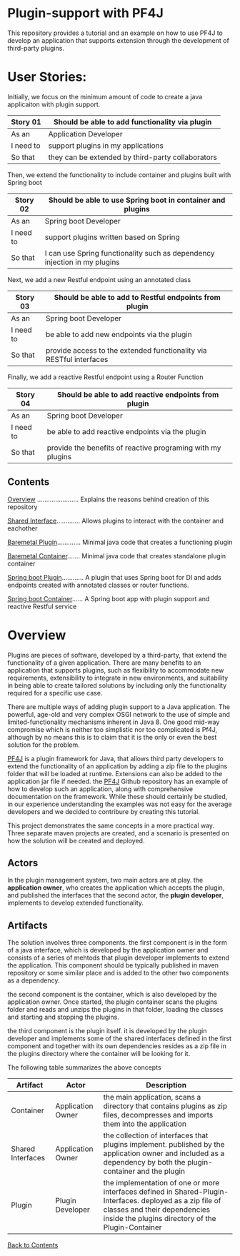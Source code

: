 # Plugin-support with PF4J

This repository provides a tutorial and an example on how to use PF4J to 
develop an application that supports extension through the development of third-party plugins.

# User Stories:

Initially, we focus on the minimum amount of code to create a java applicaiton with plugin support. 

|Story 01 |Should be able to add functionality via plugin|
|---------|-----------------------|
|As an | Application Developer|
|I need to| support plugins in my applications|
|So that| they can be extended by third-party collaborators|

Then, we extend the functionality to include container and plugins built with
Spring boot

|Story 02 |Should be able to use Spring boot in container and plugins|
|---------|-----------------------|
|As an | Spring boot Developer|
|I need to| support plugins written based on Spring|
|So that| I can use Spring functionality such as dependency injection in my plugins|

Next, we add a new Restful endpoint using an annotated class

|Story 03 |Should be able to add to Restful endpoints from plugin |
|---------|-----------------------|
|As an | Spring boot Developer|
|I need to| be able to add new endpoints via the plugin|
|So that| provide access to the extended functionality via RESTful interfaces|

Finally, we add a reactive Restful endpoint using a Router Function

|Story 04 |Should be able to add reactive endpoints from plugin |
|---------|-----------------------|
|As an | Spring boot Developer|
|I need to| be able to add reactive endpoints via the plugin|
|So that| provide the benefits of reactive programing with my plugins|


## Contents

[Overview](./#Overview) ....................... Explains the reasons behind creation of this repository

[Shared Interface](docs/interface.md).............  Allows plugins to interact with the container and eachother

[Baremetal Plugin](docs/simple-plugin.md)............. Minimal java code that creates a functioning plugin

[Baremetal Container](docs/simple-container.md)....... Minimal java code that creates standalone plugin container

[Spring boot Plugin](docs/spring-plugin.md)............ A plugin that uses Spring boot for DI and adds endpoints created with annotated classes or router functions.

[Spring boot Container](docs/spring-container.md)...... A Spring boot app with plugin support and reactive Restful service

# Overview 

Plugins are pieces of software, developed by a third-party, that extend the functionality of a given application. There are many benefits to an application that supports plugins, such as flexibility to accommodate new requirements, extensibility to integrate in new environments, and suitability in being able to create tailored solutions by including only the functionality required for a specific use case.

There are multiple ways of adding plugin support to a Java application. The powerful, age-old and very complex OSGI network to the use of simple and limited-functionality mechanisms inherent in Java 8. One good mid-way compromise which is neither too simplistic nor too complicated is Pf4J, although by no means this is to claim that it is the only or even the best solution for the problem.

[PF4J][] is a plugin framework for Java, that allows third party developers to extend the functionality of an application by adding a zip file to the plugins folder that will be loaded at 
runtime. Extensions can also be added to the application jar file if needed. the [PF4J][] Github repository has an example of how to develop such an application, along with comprehensive documentation on the framework. While these should certainly be studied, in our experience understanding the examples was not easy for the average developers and we decided to contribure by creating this tutorial.

This project demonstrates the same concepts in a more practical way. Three separate maven projects are created, and a scenario is presented on how the solution will be created and deployed. 

## Actors

In the plugin management system, two main actors are at play. the **application owner**, who creates the application which accepts the plugin, and published the interfaces that the second actor, the **plugin developer**, implements to develop extended functionality. 

## Artifacts

The solution involves three components. the first component is in the form of a java interface, which is developed by the application owner and consists of a series of mehtods that plugin developer implements to extend the application. This component should be typically published in maven repository or some similar place and is added to the other two components as a dependency.

the second component is the container, which is also developed by the application owner. Once started, the plugin container scans the plugins folder and reads and unzips the plugins in that folder, loading the classes and starting and stopping the plugins. 


the third component is the plugin itself. it is developed by the plugin developer and implements some of the shared interfaces defined in the first component and together with its own dependencies resides as a zip file in the plugins directory where the container will be looking for it.


The following table summarizes the above concepts

|Artifact| Actor| Description|
|--------|------|------------|
|Container| Application Owner| the main application, scans a directory that contains plugins as zip files, decompresses and imports them into the application|
|Shared Interfaces|Application Owner| the collection of interfaces that plugins implement. published by the application owner and included as a dependency by both the plugin-container and the plugin|
|Plugin| Plugin Developer| the implementation of one or more interfaces defined in Shared-Plugin-Interfaces. deployed as a zip file of classes and their dependencies inside the plugins directory of the Plugin-Container|

[Back to Contents](./#contents)

[PF4J]: https://github.com/pf4j/pf4j







